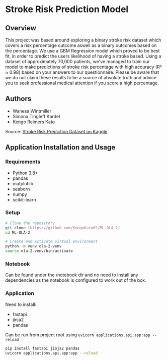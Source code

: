 # Stroke Risk Prediction Model

## Overview
This project was based around exploring a binary stroke risk dataset which covers a risk percentage outcome aswell as a binary outcomes based on the percentage. We use a GBM Regression model which proved to be best fit, in order to predict the users likelihood of having a stroke based. Using a dataset of approximately 70,000 patients, we've managed to train our model to make predictions of stroke risk percentage with high accuracy (R² ≈ 0.98) based on your answers to our questionnaire. Please be aware that we do not claim these results to be a source of absolute truth and advice you to seek professional medical attention if you score a high percentage.

## Authors
- Wanesa Wintmiller
- Simona Tingleff Kardel
- Kengo Reimers Kato

Source: [Stroke Risk Prediction Dataset on Kaggle](https://www.kaggle.com/datasets/mahatiratusher/stroke-risk-prediction-dataset/code)

## Application Installation and Usage

### Requirements
- Python 3.8+
- pandas
- matplotlib
- seaborn
- numpy
- scikit-learn

### Setup
```bash
# Clone the repository
git clone [https://github.com/KengoKato02/ML-OLA-2]
cd ML-OLA-2

# Create and activate virtual environment
python -m venv ola-2-venv
source ola-2-venv/bin/activate  
```

### Notebook
Can be found under the /notebook dir and no need to install any dependencies as the notebook is configured to work out of the box. 

### Application
Need to install:
- fastapi
- jinja2
- pandas

Can be run from project root using ```uvicorn applications.api.app:app --reload```

```bash
pip install fastapi jinja2 pandas
uvicorn applications.api.app:app --reload
```


